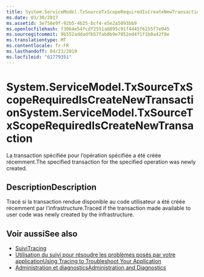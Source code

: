 ```yaml
---
title: System.ServiceModel.TxSourceTxScopeRequiredIsCreateNewTransaction
ms.date: 03/30/2017
ms.assetid: 3e758e9f-92b5-4b25-bcf4-e5e2a5893bb9
ms.openlocfilehash: f3064e54fcdf2551a6895c91f4d45f6155f7e945
ms.sourcegitcommit: 9b552addadfb57fab0b9e7852ed4f1f1b8a42f8e
ms.translationtype: MT
ms.contentlocale: fr-FR
ms.lasthandoff: 04/23/2019
ms.locfileid: "61779351"
---
```

# <a name="systemservicemodeltxsourcetxscoperequirediscreatenewtransaction"></a><span data-ttu-id="43b8b-102">System.ServiceModel.TxSourceTxScopeRequiredIsCreateNewTransaction</span><span class="sxs-lookup"><span data-stu-id="43b8b-102">System.ServiceModel.TxSourceTxScopeRequiredIsCreateNewTransaction</span></span>
<span data-ttu-id="43b8b-103">La transaction spécifiée pour l’opération spécifiée a été créée récemment.</span><span class="sxs-lookup"><span data-stu-id="43b8b-103">The specified transaction for the specified operation was newly created.</span></span>  
  
## <a name="description"></a><span data-ttu-id="43b8b-104">Description</span><span class="sxs-lookup"><span data-stu-id="43b8b-104">Description</span></span>  
 <span data-ttu-id="43b8b-105">Tracé si la transaction rendue disponible au code utilisateur a été créée récemment par l’infrastructure.</span><span class="sxs-lookup"><span data-stu-id="43b8b-105">Traced if the transaction made available to user code was newly created by the infrastructure.</span></span>  
  
## <a name="see-also"></a><span data-ttu-id="43b8b-106">Voir aussi</span><span class="sxs-lookup"><span data-stu-id="43b8b-106">See also</span></span>

- [<span data-ttu-id="43b8b-107">Suivi</span><span class="sxs-lookup"><span data-stu-id="43b8b-107">Tracing</span></span>](../../../../../docs/framework/wcf/diagnostics/tracing/index.md)
- [<span data-ttu-id="43b8b-108">Utilisation du suivi pour résoudre les problèmes posés par votre application</span><span class="sxs-lookup"><span data-stu-id="43b8b-108">Using Tracing to Troubleshoot Your Application</span></span>](../../../../../docs/framework/wcf/diagnostics/tracing/using-tracing-to-troubleshoot-your-application.md)
- [<span data-ttu-id="43b8b-109">Administration et diagnostics</span><span class="sxs-lookup"><span data-stu-id="43b8b-109">Administration and Diagnostics</span></span>](../../../../../docs/framework/wcf/diagnostics/index.md)
